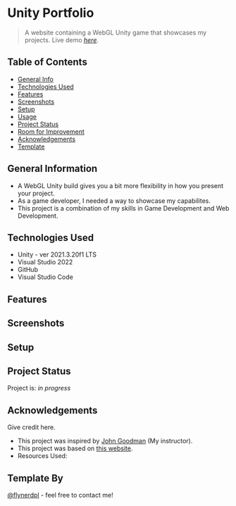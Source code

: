 # Unity Portfolio
> A website containing a WebGL Unity game that showcases my projects.
> Live demo [_here_](https://kleemoffdeveloper.github.io/Unity-Portfolio/). <!-- If you have the project hosted somewhere, include the link here. -->

## Table of Contents
* [General Info](#general-information)
* [Technologies Used](#technologies-used)
* [Features](#features)
* [Screenshots](#screenshots)
* [Setup](#setup)
* [Usage](#usage)
* [Project Status](#project-status)
* [Room for Improvement](#room-for-improvement)
* [Acknowledgements](#acknowledgements)
* [Template](#template-by)
<!-- * [License](#license) -->


## General Information
- A WebGL Unity build gives you a bit more flexibility in how you present your project.
- As a game developer, I needed a way to showcase my capabilites.
- This project is a combination of my skills in Game Development and Web Development.
<!-- You don't have to answer all the questions - just the ones relevant to your project. -->


## Technologies Used
- Unity - ver 2021.3.20f1 LTS
- Visual Studio 2022
- GitHub
- Visual Studio Code

## Features
<!-- - [---](#) -->


## Screenshots
<!--  -->


## Setup
<!--  -->


## Project Status
Project is: _in progress_


## Acknowledgements
Give credit here.
- This project was inspired by [John Goodman](https://github.com/j-goodman) (My instructor).
- This project was based on <a href="https://j-goodman.github.io/" target="_blank">this website</a>.
- Resources Used: 


## Template By
[@flynerdpl](https://www.flynerd.pl/) - feel free to contact me!